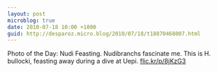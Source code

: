 ```yaml
---
layout: post
microblog: true
date: 2010-07-18 10:00 +1000
guid: http://desparoz.micro.blog/2010/07/18/t18870468007.html
---
```

Photo of the Day: Nudi Feasting. Nudibranchs fascinate me. This is H. bullocki, feasting away during a dive at Uepi. [flic.kr/p/8jKzG3](http://flic.kr/p/8jKzG3)
